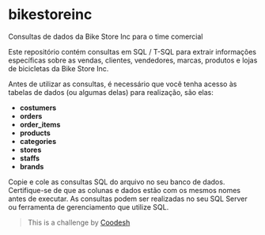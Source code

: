 # bikestoreinc
Consultas de dados da Bike Store Inc para o time comercial

Este repositório contém consultas em SQL / T-SQL para extrair informações específicas sobre as vendas, clientes, vendedores, marcas, produtos e lojas de bicicletas da Bike Store Inc.

Antes de utilizar as consultas, é necessário que você tenha acesso às tabelas de dados (ou algumas delas) para realização, são elas:

- **costumers**
- **orders**
- **order_items**
- **products**
- **categories**
- **stores**
- **staffs**
- **brands**

Copie e cole as consultas SQL do arquivo no seu banco de dados.
Certifique-se de que as colunas e dados estão com os mesmos nomes antes de executar.
As consultas podem ser realizadas no seu SQL Server ou ferramenta de gerenciamento que utilize SQL.

>  This is a challenge by [Coodesh](https://coodesh.com/)
